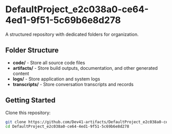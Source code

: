 # DefaultProject_e2c038a0-ce64-4ed1-9f51-5c69b6e8d278
A structured repository with dedicated folders for organization.

## Folder Structure

- **code/** - Store all source code files
- **artifacts/** - Store build outputs, documentation, and other generated content
- **logs/** - Store application and system logs
- **transcripts/** - Store conversation transcripts and records

## Getting Started

Clone this repository:
```bash
git clone https://github.com/Dev41-artifacts/DefaultProject_e2c038a0-ce64-4ed1-9f51-5c69b6e8d278
cd DefaultProject_e2c038a0-ce64-4ed1-9f51-5c69b6e8d278
```

